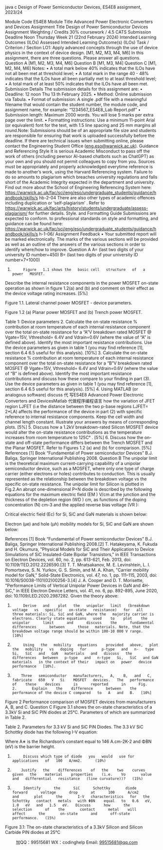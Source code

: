 java c
Design of Power Semiconductor Devices, ES4E8 assignment, 2023/24 

Module Code 
ES4E8 
Module Title 
Advanced Power Electronic Converters and Devices 
Assignment Title 
Design of Power Semiconductor Devices 
Assignment 
Weighting / Credits 
30% coursework / 4.5 CATS 
Submission Deadline 
Noon Thursday Week 21 (22nd February 2024) 
Intended Learning Outcomes (ILOs) Assessed 
Intended Learning Outcome(s) (ILOs) 
Task / Criterion / Section 
LO1: Apply advanced concepts through the use of device physics in the context of device design. [M1, M2, M3, M4, M6] 
In this assignment, there are three questions. Please answer all questions. 
Question A [M1, M2, M3, M4, M6] 
Question B [M1, M3, M4] 
Question C [M1, M2, M4, M6] 
Notes: 
•         A   total   mark   below   40%   indicates   that   the   ILOs   have   not   all   been   met   at   threshold   level;
•         A total   mark   in the   range   40 - 48%   indicates   that   the   ILOs   have   all   been   partially   met   to at   least threshold   level;
• A total   mark of at   least 50%   indicates that the   ILOs   have   all   been   met.
Submission Details 
The submission details for this   assignment   are:
• Deadline: 12 noon  Thu 13 th February 2025. 
• Method: Online submission via Tabula. 
• Format of submission: A single .pdf file with a meaningful filename that would contain the student number, the module code, and assignment name, for example: 
“1234567_ES4E8_Lab Report.pdf” 
• Submission length: Maximum 2000 words. You will lose 5 marks per extra page over the limit. 
• Formatting instructions: Use a   minimum   11-point Arial   (or equivalent) font for the text,   with   1.5   line spacing   and   25   mm   margins all   round.Note: Submissions   should    be    of   an    appropriate   file   size    and    students   are    responsible   for   ensuring that   work   is   uploaded   successfully   before the   deadline.   If there   are technical   issues   when                submitting                online,                   please                contact                the                   Engineering                Student                Office (eng.eso@warwick.ac.uk).
Guidance and Referencing Style It   is serious Academic   Misconduct to   pass   off the work   of   others   (including   peersor AI-based   chatbots   such   as   ChatGPT)   as   your   own   and   you   should   not   permit   colleagues   to   copy   from   you.   Sources must be appropriately and properly acknowledged everytime reference   is   made   to    another’s    work,    using      the      Harvard      Referencing      system.      Failure      to      do      so      amounts      to   plagiarism   which    breaches    university    regulations   and   falls   short   of   the   Academic    Integrity   expected   in the department and   university.
Find out   more about the School of   Engineering   Referencing   System   here:
https://warwick.ac.uk/fac/sci/eng/eso/undergraduate_students/guidance/handbook/skills/s hb-2-04 There   are   also   other   types   of   academic   offences   including   duplication   or   ‘self-plagiarism’   .   Refer      to https://warwick.ac.uk/fac/arts/history/students/undergraduate/assess-plagiarism/ for further details.
Style. and Formatting Guide 
Submissions   are   expected to   conform. to   professional   standards   on   style   and formatting,   and   guidance can   be found   here:
https://warwick.ac.uk/fac/sci/eng/eso/undergraduate_students/guidance/handbook/skills/s h-1-06/ 
Assignment Feedback 
•         Your submitted   report will   be   marked electronically. The   marks of the various
sections will   be   provided as well as an   outline   of   the   answers   of   the   various   sections   in order to   identify where/how to   improve.
Question A 
A= (last two digits of your university ID number+450) 
B= (last two digits of your university ID number×7+1000) 
1.          Figure   1.1 shows the   basic cell   structure   of   a   power   MOSFET.
Describe   the   internal   resistance   components   in   the   power   MOSFET   on-state   operation   as   shown   in
figure   1.2(a) and   (b) and comment on their   effect   as   the   device   voltage   rating   increases.   [5%]

Figure   1.1.   Lateral channel   power   MOSFET - device   parameters.

Figure   1.2   (a)   Planar   power   MOSFET and   (b) Trench   power   MOSFET.

Table   1:   Device   parameters
2.          Calculate the on-state   resistance % contribution at   room   temperature   of   each   internal   resistance   component over the total on-state   resistance for a “A”V   breakdown   rated   MOSFET @ Vgate=15V,      Vthreshold=   6.4V and Vdrain=0.6V   (where the value of “A”   is defined above).   Identify   the   most important   resistance contributions.
Use the   device   parameters as given   in table   1   (you   may find   reference   [1], section   6.4    6.5   useful for   this analysis).         [10%]
3.          Calculate the on-state   resistance % contribution at   room   temperature   of   each   internal   resistance   component over the total on-state   resistance for a “B”V   breakdown   rated   MOSFET @ Vgate=15V,         Vthreshold=   6.4V and Vdrain=0.6V   (where the value of “B”   is defined above).   Identify   the   most important   resistance contributions   and discuss   how these compare to your finding   in   part   (3).
Use the   device   parameters as given   in table   1   (you   may find   reference   [1],   section   6.4    6.5   useful for   this analysis).            [5%]
4.          Using    MATLAB    (or    analogous    software)    discuss  代 写ES4E8 Advanced Power Electronic Converters and DevicesMatlab
代做程序编程语言  how    the    variation    of    JFET    region    LJFET          (i.e    the   distance   between the two   p-base   regions   LJFET= 2*LA) affects the   performance of the device in   part
(2)   with   specific   reference   to   internal   resistance   components.   Keep   the   cell   width   and   channel   length constant.   Illustrate your answers   by   means of corresponding   plots.   [5%]
5.          Discuss   how a   1.2kV   breakdown-rated Silicon   MOSFET device   would   alter the   on-state   resistance   contributions as the temperature   increases from   room temperature to   125C°   .      [5%]
6.          Discuss   how the   on-state   and   off-state   performance   differs   between the Trench   MOSFET   and the
Planar   MOSFET.   Refer to   Figures   1.2   (a) and   (b) for comparison.   [5%]
References 
[1]   Book “Fundamental of   Power semiconductor   Devices”   B.J.   Baliga, Springer   International   Publishing 2008.
Question B The   unipolar   limit   is the theoretical   maximum current-carrying capability of a   unipolar   semiconductor   device, such as a MOSFET, where only one type of charge carrier (either electrons or holes) contributes   to   conduction. This   is   usually   represented   as the   relationship   between the   breakdown voltage   vs   the   specific on-state   resistance. The   unipolar   limit for Silicon   is   plotted   in   Fig.2.An    abrupt    one-dimensional    P+N    diode    is    described    by    the    following    equations    for    the    maximum   electric field (EM   ) V/cm at the   junction and the thickness of the depletion region (WD   ) cm, as functions   of the doping concentration   (N) cm-3      and the applied   reverse   bias   voltage   (VR   ):

Critical electric field   (Ec) for Si, SiC and   GaN   materials   is   shown   below:

Electron   (μe) and   hole   (μℎ)   mobility   models for Si, SiC and   GaN   are   shown   below:




References
[1]   Book “Fundamental of   Power semiconductor   Devices”   B.J.   Baliga, Springer   International   Publishing   2008.[2] T. Hatakeyama, K. Fukuda   and H. Okumura, "Physical   Models for SiC and Their Application to Device   Simulations of SiC Insulated-Gate Bipolar Transistors," in IEEE Transactions on Electron Devices, vol. 60,   no.   2,   pp.   613-621,   Feb. 2013, doi:   10.1109/TED.2012.2226590.[3]   T.   T.   Mnatsakanov,   M.   E.   Levinshtein,   L.   I.   Pomortseva,   S.   N.   Yurkov,   G.   S.   Simin,   and   M.   A.   Khan,   "Carrier    mobility    model    for    GaN," Solid-State    Electronics,    vol.    47,    no.    1,      pp.      111–115,      2003,      doi:   10.1016/S0038-1101(02)00256-3.[4]   J.   A.   Cooper   and   D.   T.   Morisette,   "Performance   Limits   of   Vertical   Unipolar   Power   Devices   in   GaN   and       4H-SiC,"       in IEEE       Electron       Device Letters,       vol.       41,         no.         6,         pp.         892-895,       June         2020,         doi:   10.1109/LED.2020.2987282.
Given the theory above:
1.          Derive   and    plot   the   unipolar   limit   (breakdown   voltage   vs   specific   on-state   resistance)   for   all   three materials: Si, SiC and GaN, where the   majority carrier is electrons. Clearly state equations   used    to    plot    the      unipolar      limit      and      discuss    the      fundamental      differences      between      those   materials. Note, that the breakdown voltage range should be within 100-10 000 V range.   [10%]
2.          Using   the   mobility   equations    provided   above,   plot   the   mobility   vs   doping   for       p-type   and   n-   type   Si,   SiC   and   GaN   materials   and   discuss   the   differences   between   p-type   and   n-type   Si,   SiC   and GaN   materials   in the context of their   impact on   power   device   performance   [10%].
3.         Three   semiconductor   manufacturers,   A,    B,   and   C,   fabricate   650   V   Si    MOSFET   devices.   The   performance    of    these    devices      is      reported      in      Fig.      2.       Explain    the    difference      between    the   performance of the device C compared   to   A   and   B.   [10%]

Figure   2   Performance comparison of   MOSFET devices from   manufacturers A,   B,   and   C.
Question C 
Figure   3.1   shows   the   on-state   characteristics   of   a   3.3kV   Si   and   SiC   PIN   diodes   at   25°C.   Parameters   of   which are summarized   in Table   2.

Table   2.   Parameters for 3.3   kV Si and   SiC   PiN   Diodes.
The   3.3   kV SiC Schottky diode   has the following   I-V equation:

Where A∗ is the   Richardson’s constant equal to   146 A.cm-2K-2      and ΦBN      (eV)   is the   barrier   height.
1.          Discuss which type of diode   you   would   use for   applications   of   100   A/mm2.      (10%)
2.         Justify   the    differences    of   the    two    curves    given   the    material    properties    (i.e.    Vo       value    and   differential   resistance   (line curvature))?   (15%)
3.          Identify      the      SiC      Schottky       diode      forward      voltage      drop      at      100      A/cm2          and       plot      the       I-V   characteristics   for   the   Schottky   contact   metals   with ΦBN    equal   to   0.6   eV,   1.0   eV   and   1.5   eV.   Discuss      how      the      selection      of    the       contact      metal    will       affect      the       on-state      and      off-state   performance.   (15%)

Figure   3.1: The on-state characteristics of a   3.3kV Silicon   and   Silicon   Carbide   PIN   diodes   at   25°C



         
加QQ：99515681  WX：codinghelp  Email: 99515681@qq.com
